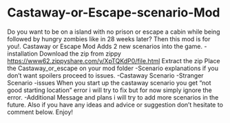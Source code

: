 # Castaway-or-Escape-scenario-Mod
Do you want to be on a island with no prison or escape a cabin while being followed by hungry zombies like in 28 weeks later? Then this mod is for you!.  Castaway or Escape Mod Adds 2 new scenarios into the game. -installation  Download the zip from zippy https://www62.zippyshare.com/v/XpTQKdP0/file.html  Extract the zip  Place the Castaway_or_escape on your mod folder  -Scenario explanations if you don’t want spoilers proceed to issues.  -Castaway Scenario   -Stranger Scenario   -issues When you start up the castaway scenario you get “not good starting location” error i will try to fix but for now simply ignore the error.  -Additional Message and plans i will try to add more scenarios in the future. Also if you have any ideas and advice or suggestion don’t hesitate to comment below.  Enjoy!
